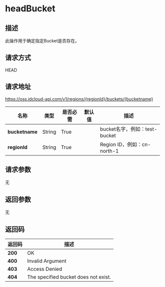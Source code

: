 # headBucket


## 描述
此操作用于确定指定Bucket是否存在。


## 请求方式
HEAD

## 请求地址
https://oss.jdcloud-api.com/v1/regions/{regionId}/buckets/{bucketname}

|名称|类型|是否必需|默认值|描述|
|---|---|---|---|---|
|**bucketname**|String|True||bucket名字，例如：test-bucket|
|**regionId**|String|True||Region ID，例如：cn-north-1|

## 请求参数
无

## 返回参数
无

## 返回码
|返回码|描述|
|---|---|
|**200**|OK|
|**400**|Invalid Argument|
|**403**|Access Denied|
|**404**|The specified bucket does not exist.|
